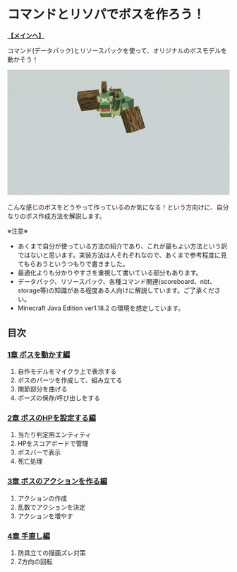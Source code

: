 # コマンドとリソパでボスを作ろう！

**[【メインへ】](https://github.com/Keeema-1/CustomModelBoss)**

コマンド(データパック)とリソースパックを使って、オリジナルのボスモデルを動かそう！  

![demo](https://github.com/Keeema-1/CustomModelBoss/blob/main/materials/1.gif)

こんな感じのボスをどうやって作っているのか気になる！という方向けに、自分なりのボス作成方法を解説します。  

※注意※  
 - あくまで自分が使っている方法の紹介であり、これが最もよい方法という訳ではないと思います。実装方法は人それぞれなので、あくまで参考程度に見てもらおうというつもりで書きました。  
 - 最適化よりも分かりやすさを重視して書いている部分もあります。  
 - データパック、リソースパック、各種コマンド関連(scoreboard、nbt、storage等)の知識がある程度ある人向けに解説しています。ご了承ください。  
 - Minecraft Java Edition ver1.18.2 の環境を想定しています。

## 目次

### [1章 ボスを動かす編](https://github.com/Keeema-1/CustomModelBoss/blob/main/lectures/lec1.md)

1. 自作モデルをマイクラ上で表示する
2. ボスのパーツを作成して、組み立てる
3. 関節部分を曲げる
4. ポーズの保存/呼び出しをする

### [2章 ボスのHPを設定する編](https://github.com/Keeema-1/CustomModelBoss/blob/main/lectures/lec2.md)

1. 当たり判定用エンティティ
2. HPをスコアボードで管理
3. ボスバーで表示
4. 死亡処理

### [3章 ボスのアクションを作る編](https://github.com/Keeema-1/CustomModelBoss/blob/main/lectures/lec3.md)

1. アクションの作成
2. 乱数でアクションを決定
3. アクションを増やす

### [4章 手直し編](https://github.com/Keeema-1/CustomModelBoss/blob/main/lectures/lec4.md)

1. 防具立ての描画ズレ対策
2. Z方向の回転
